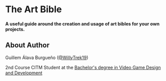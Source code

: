 # The Art Bible
#### A useful guide around the creation and usage of art bibles for your own projects.
## About Author
Guillem Álava Burgueño ([@WillyTrek19](https://github.com/WillyTrek19))

2nd Course CITM Student at the [Bachelor's degree in Video Game Design and Development](https://www.citm.upc.edu/ing/estudis/grau-videojocs-bcn/)
